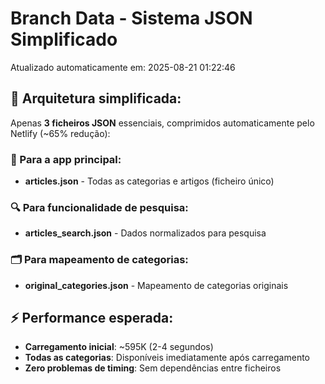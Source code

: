 # Branch Data - Sistema JSON Simplificado
Atualizado automaticamente em: 2025-08-21 01:22:46

## 🎯 Arquitetura simplificada:
Apenas **3 ficheiros JSON** essenciais, comprimidos automaticamente pelo Netlify (~65% redução):

### 📱 Para a app principal:
- **articles.json** - Todas as categorias e artigos (ficheiro único)

### 🔍 Para funcionalidade de pesquisa:
- **articles_search.json** - Dados normalizados para pesquisa

### 🗂️ Para mapeamento de categorias:
- **original_categories.json** - Mapeamento de categorias originais

## ⚡ Performance esperada:
- **Carregamento inicial**: ~595K (2-4 segundos)
- **Todas as categorias**: Disponíveis imediatamente após carregamento
- **Zero problemas de timing**: Sem dependências entre ficheiros
